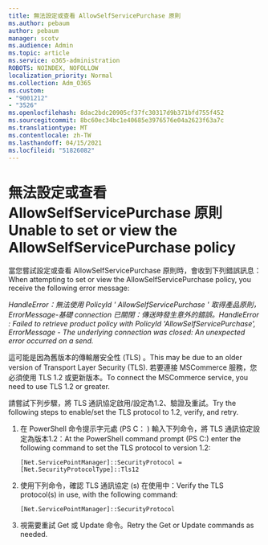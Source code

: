 ```yaml
---
title: 無法設定或查看 AllowSelfServicePurchase 原則
ms.author: pebaum
author: pebaum
manager: scotv
ms.audience: Admin
ms.topic: article
ms.service: o365-administration
ROBOTS: NOINDEX, NOFOLLOW
localization_priority: Normal
ms.collection: Adm_O365
ms.custom:
- "9001212"
- "3526"
ms.openlocfilehash: 8dac2bdc20905cf37fc30317d9b371bfd755f452
ms.sourcegitcommit: 8bc60ec34bc1e40685e3976576e04a2623f63a7c
ms.translationtype: MT
ms.contentlocale: zh-TW
ms.lasthandoff: 04/15/2021
ms.locfileid: "51826082"
---
```

# <a name="unable-to-set-or-view-the-allowselfservicepurchase-policy"></a><span data-ttu-id="de0e1-102">無法設定或查看 AllowSelfServicePurchase 原則</span><span class="sxs-lookup"><span data-stu-id="de0e1-102">Unable to set or view the AllowSelfServicePurchase policy</span></span>

<span data-ttu-id="de0e1-103">當您嘗試設定或查看 AllowSelfServicePurchase 原則時，會收到下列錯誤訊息：</span><span class="sxs-lookup"><span data-stu-id="de0e1-103">When attempting to set or view the AllowSelfServicePurchase policy, you receive the following error message:</span></span>

<span data-ttu-id="de0e1-104">*HandleError：無法使用 PolicyId ' AllowSelfServicePurchase ' 取得產品原則，ErrorMessage-基礎 connection 已關閉：傳送時發生意外的錯誤。*</span><span class="sxs-lookup"><span data-stu-id="de0e1-104">*HandleError : Failed to retrieve product policy with PolicyId 'AllowSelfServicePurchase', ErrorMessage - The underlying connection was closed: An unexpected error occurred on a send.*</span></span>

<span data-ttu-id="de0e1-105">這可能是因為舊版本的傳輸層安全性 (TLS) 。</span><span class="sxs-lookup"><span data-stu-id="de0e1-105">This may be due to an older version of Transport Layer Security (TLS).</span></span> <span data-ttu-id="de0e1-106">若要連接 MSCommerce 服務，您必須使用 TLS 1.2 或更新版本。</span><span class="sxs-lookup"><span data-stu-id="de0e1-106">To connect the MSCommerce service, you need to use TLS 1.2 or greater.</span></span>  

<span data-ttu-id="de0e1-107">請嘗試下列步驟，將 TLS 通訊協定啟用/設定為1.2、驗證及重試。</span><span class="sxs-lookup"><span data-stu-id="de0e1-107">Try the following steps to enable/set the TLS protocol to 1.2, verify, and retry.</span></span>
 1. <span data-ttu-id="de0e1-108">在 PowerShell 命令提示字元處 (PS C： \) 輸入下列命令，將 TLS 通訊協定設定為版本1.2：</span><span class="sxs-lookup"><span data-stu-id="de0e1-108">At the PowerShell command prompt (PS C:\) enter the following command to set the TLS protocol to version 1.2:</span></span>

    `[Net.ServicePointManager]::SecurityProtocol = [Net.SecurityProtocolType]::Tls12`

2. <span data-ttu-id="de0e1-109">使用下列命令，確認 TLS 通訊協定 (s) 在使用中：</span><span class="sxs-lookup"><span data-stu-id="de0e1-109">Verify the TLS protocol(s) in use, with the following command:</span></span>

    `[Net.ServicePointManager]::SecurityProtocol` 

3. <span data-ttu-id="de0e1-110">視需要重試 Get 或 Update 命令。</span><span class="sxs-lookup"><span data-stu-id="de0e1-110">Retry the Get or Update commands as needed.</span></span>

